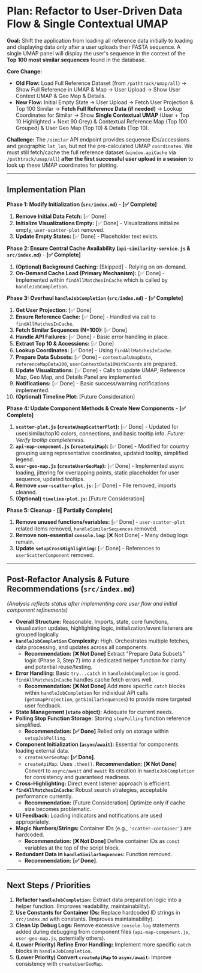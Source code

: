 # Plan: Refactor to User-Driven Data Flow & Single Contextual UMAP

**Goal:** Shift the application from loading all reference data initially to loading and displaying data *only* after a user uploads their FASTA sequence. A single UMAP panel will display the user's sequence in the context of the **Top 100 most similar sequences** found in the database.

**Core Change:**

*   **Old Flow:** Load Full Reference Dataset (from `/pathtrack/umap/all`) -> Show Full Reference in UMAP & Map -> User Upload -> Show User Context UMAP & Geo Map & Details.
*   **New Flow:** Initial Empty State -> User Upload -> Fetch User Projection & Top 100 Similar -> **Fetch Full Reference Data (if needed)** -> Lookup Coordinates for Similar -> Show **Single Contextual UMAP** (User + Top 10 Highlighted + Next 90 Grey) & Contextual Reference Map (Top 100 Grouped) & User Geo Map (Top 10) & Details (Top 10).

**Challenge:** The `/similar` API endpoint provides sequence IDs/accessions and geographic `lat_lon`, but not the pre-calculated UMAP `coordinates`. We must still fetch/cache the full reference dataset (`window.apiCache` via `/pathtrack/umap/all`) **after the first successful user upload in a session** to look up these UMAP coordinates for plotting.

---

## Implementation Plan

**Phase 1: Modify Initialization (`src/index.md`)** - **[✅ Complete]**

1.  **Remove Initial Data Fetch:** [✅ Done]
2.  **Initialize Visualizations Empty:** [✅ Done] - Visualizations initialize empty, `user-scatter-plot` removed.
3.  **Update Empty States:** [✅ Done] - Placeholder text exists.

**Phase 2: Ensure Central Cache Availability (`api-similarity-service.js` & `src/index.md`)** - **[✅ Complete]**

1.  **(Optional) Background Caching:** [Skipped] - Relying on on-demand.
2.  **On-Demand Cache Load (Primary Mechanism):** [✅ Done] - Implemented within `findAllMatchesInCache` which is called by `handleJobCompletion`.

**Phase 3: Overhaul `handleJobCompletion` (`src/index.md`)** - **[✅ Complete]**

1.  **Get User Projection:** [✅ Done]
2.  **Ensure Reference Cache:** [✅ Done] - Handled via call to `findAllMatchesInCache`.
3.  **Fetch Similar Sequences (N=100):** [✅ Done]
4.  **Handle API Failures:** [✅ Done] - Basic error handling in place.
5.  **Extract Top 10 & Accessions:** [✅ Done]
6.  **Lookup Coordinates:** [✅ Done] - Using `findAllMatchesInCache`.
7.  **Prepare Data Subsets:** [✅ Done] - `contextualUmapData`, `referenceMapData100`, `userContextData10WithCoords` are prepared.
8.  **Update Visualizations:** [✅ Done] - Calls to update UMAP, Reference Map, Geo Map, and Details Panel are implemented.
9.  **Notifications:** [✅ Done] - Basic success/warning notifications implemented.
10. **(Optional) Timeline Plot:** [Future Consideration]

**Phase 4: Update Component Methods & Create New Components** - **[✅ Complete]**

1.  **`scatter-plot.js` (`createUmapScatterPlot`):** [✅ Done] - Updated for user/similar/top10 colors, connections, and basic tooltip info. *Future: Verify tooltip completeness.*
2.  **`api-map-component.js` (`createApiMap`):** [✅ Done] - Modified for country grouping using representative coordinates, updated tooltip, simplified legend.
3.  **`user-geo-map.js` (`createUserGeoMap`):** [✅ Done] - Implemented async loading, jittering for overlapping points, static placeholder for user sequence, updated tooltips.
4.  **Remove `user-scatter-plot.js`:** [✅ Done] - File removed, imports cleaned.
5.  **(Optional) `timeline-plot.js`:** [Future Consideration]

**Phase 5: Cleanup** - **[🚧 Partially Complete]**

1.  **Remove unused functions/variables:** [✅ Done] - `user-scatter-plot` related items removed, `handleSimilarSequences` removed.
2.  **Remove non-essential `console.log`:** [❌ Not Done] - Many debug logs remain.
3.  **Update `setupCrossHighlighting`:** [✅ Done] - References to `userScatterComponent` removed.

---

## Post-Refactor Analysis & Future Recommendations (`src/index.md`)

*(Analysis reflects status after implementing core user flow and initial component refinements)*

*   **Overall Structure:** Reasonable. Imports, state, core functions, visualization updates, highlighting logic, initialization/event listeners are grouped logically.
*   **`handleJobCompletion` Complexity:** High. Orchestrates multiple fetches, data processing, and updates across all components.
    *   **Recommendation:** **[❌ Not Done]** Extract "Prepare Data Subsets" logic (Phase 3, Step 7) into a dedicated helper function for clarity and potential reuse/testing.
*   **Error Handling:** Basic `try...catch` in `handleJobCompletion` is good. `findAllMatchesInCache` handles cache fetch errors well.
    *   **Recommendation:** **[❌ Not Done]** Add more specific `catch` blocks within `handleJobCompletion` for individual API calls (`getUmapProjection`, `getSimilarSequences`) to provide more targeted user feedback.
*   **State Management (`state` object):** Adequate for current needs.
*   **Polling Stop Function Storage:** Storing `stopPolling` function reference simplified.
    *   **Recommendation:** **[✅ Done]** Relied only on storage within `setupJobPolling`.
*   **Component Initialization (`async`/`await`):** Essential for components loading external data.
    *   `createUserGeoMap`: **[✅ Done]**.
    *   `createApiMap`: Uses `.then()`. **Recommendation:** **[❌ Not Done]** Convert to `async/await` and `await` its creation in `handleJobCompletion` for consistency and guaranteed readiness.
*   **Cross-Highlighting:** Direct event listener approach is efficient.
*   **`findAllMatchesInCache`:** Robust search strategies, acceptable performance currently.
    *   **Recommendation:** [Future Consideration] Optimize only if cache size becomes problematic.
*   **UI Feedback:** Loading indicators and notifications are used appropriately.
*   **Magic Numbers/Strings:** Container IDs (e.g., `'scatter-container'`) are hardcoded.
    *   **Recommendation:** **[❌ Not Done]** Define container IDs as `const` variables at the top of the script block.
*   **Redundant Data in `handleSimilarSequences`:** Function removed.
    *   **Recommendation:** **[✅ Done]**.

---

## Next Steps / Priorities

1.  **Refactor `handleJobCompletion`:** Extract data preparation logic into a helper function. (Improves readability, maintainability).
2.  **Use Constants for Container IDs:** Replace hardcoded ID strings in `src/index.md` with constants. (Improves maintainability).
3.  **Clean Up Debug Logs:** Remove excessive `console.log` statements added during debugging from component files (`api-map-component.js`, `user-geo-map.js`, potentially others).
4.  **(Lower Priority) Refine Error Handling:** Implement more specific `catch` blocks in `handleJobCompletion`.
5.  **(Lower Priority) Convert `createApiMap` to `async/await`:** Improve consistency with `createUserGeoMap`.
